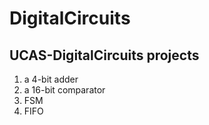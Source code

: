 # DigitalCircuits
## UCAS-DigitalCircuits projects
1. a 4-bit adder
2. a 16-bit comparator
3. FSM
4. FIFO
